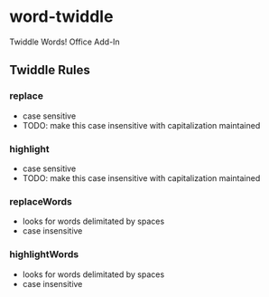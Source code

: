 # word-twiddle

Twiddle Words! Office Add-In

## Twiddle Rules

### replace

- case sensitive
- TODO: make this case insensitive with capitalization maintained

### highlight

- case sensitive
- TODO: make this case insensitive with capitalization maintained

### replaceWords

- looks for words delimitated by spaces
- case insensitive

### highlightWords

- looks for words delimitated by spaces
- case insensitive

